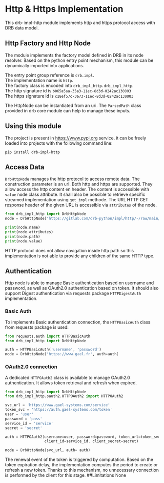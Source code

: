 # Http & Https Implementation
This drb-impl-http module implements http and https protocol access with DRB data model.

## Http Factory and Http Node
The module implements the factory model defined in DRB in its node resolver. Based on the python entry point mechanism, this module can be dynamically imported into applications.

The entry point group reference is `drb.impl`.<br/>
The implementation name is `http`.<br/>
The factory class is encoded into `drb_impl_http.drb_impl_http`.<br/>
The http signature id is  `b065a5aa-35a3-11ec-8d3d-0242ac130003`<br/>
The https signature id is `c18ef57c-3673-11ec-8d3d-0242ac130003`<br/>

The HttpNode can be instantiated from an uri. The `ParsedPath` class provided in drb core module can help to manage these inputs.

## Using this module
The project is present in https://www.pypi.org service. it can be freely 
loaded into projects with the following command line:

```commandline
pip install drb-impl-http
```
## Access Data
`DrbHttpNode` manages the http protocol to access remote data. The construction
parameter is an url. Both http and https are supported. They allow access the
http content en header. The content is accessible with `value` node class 
attribute. It shall also be possible to retrieve specific streamed 
implementation using `get_impl` methode.
The URL HTTP GET response header of the given URL is accessible via
`attributes` of the node.

```python
from drb_impl_http import DrbHttpNode
node = DrbHttpNode('https://gitlab.com/drb-python/impl/http/-/raw/main/README.md')

print(node.name)
print(node.attributes)
print(node.path)
print(node.value)
```
HTTP protocol does not allow navigation inside http path so this 
implementation is not able to provide any children of the same HTTP type.
## Authentication
Http node is able to manage Basic authentication based on username and 
password, as well as OAuth2.0 authentication based on token.
It should also support Digest authentication via requests package
`HTTPDigestAuth` implementation.

### Basic Auth
To implements Basic authentication connection, the `HTTPBasicAuth` class
from requests package is used.

```python
from requests.auth import HTTPBasicAuth
from drb_impl_http import DrbHttpNode

auth = HTTPBasicAuth('username', 'password')
node = DrbHttpNode('https://www.gael.fr', auth=auth)
```

### OAuth2.0 connection
A dedicated `HTTPOAuth2` class is available to manage OAuth2.0 authentication.
It allows token retrieval and refresh when expired.

```python
from drb_impl_http import DrbHttpNode
from drb_impl_http.oauth2.HTTPOAuth2 import HTTPOAuth2

svc_url = 'https://www.gael-systems.com/service'
token_svc = 'https://auth.gael-systems.com/token'
user = 'user'
password = 'pass'
service_id = 'service'
secret = 'secret'

auth = HTTPOAuth2(username=user, password=password, token_url=token_svc,
                  client_id=service_id, client_secret=secret)

node = DrbHttpNode(svc_url, auth= auth)
```

The renewal event of the token is triggered by computation. Based on the 
token expiration delay, the implementation computes the period to create or
refresh a new token. Thanks to this mechanism, no unnecessary connection
is performed by the client for this stage.
##Limitations
None
